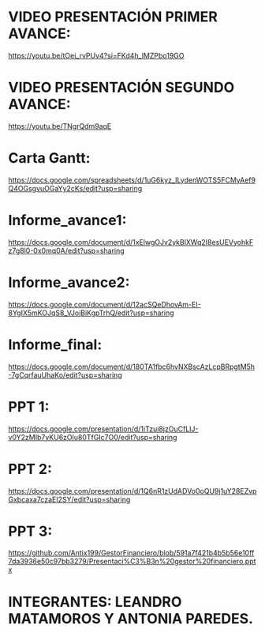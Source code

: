 # VIDEO PRESENTACIÓN PRIMER AVANCE:
https://youtu.be/tOei_rvPUv4?si=FKd4h_lMZPbo19GO
#
# VIDEO PRESENTACIÓN SEGUNDO AVANCE:
https://youtu.be/TNgrQdm9aqE
#
# Carta Gantt:
https://docs.google.com/spreadsheets/d/1uG6kyz_ILydenWOTS5FCMyAef9Q4OGsgvuOGaYy2cKs/edit?usp=sharing
#
# Informe_avance1:
https://docs.google.com/document/d/1xElwgOJv2ykBlXWq2I8esUEVyohkFz7g8l0-0x0mq0A/edit?usp=sharing
#
# Informe_avance2:
https://docs.google.com/document/d/12acSQeDhovAm-EI-8YgIX5mKOJqS8_VJojBiKgpTrhQ/edit?usp=sharing
# 
# Informe_final:
https://docs.google.com/document/d/180TA1fbc6hvNXBscAzLcpBRpgtM5h-7gCqrfauUhaKo/edit?usp=sharing
#
# PPT 1:
https://docs.google.com/presentation/d/1iTzui8jzOuCfLlJ-v0Y2zMIb7yKU6zOlu80TfGIc7O0/edit?usp=sharing
#
# PPT 2:
https://docs.google.com/presentation/d/1Q6nR1zUdADVo0oQU9j1uY28EZvpGxbcaxa7czaEI2SY/edit?usp=sharing
#
# PPT 3:
https://github.com/Antix199/GestorFinanciero/blob/591a7f421b4b5b56e10ff7da3936e50c97bb3279/Presentaci%C3%B3n%20gestor%20financiero.pptx
#
# INTEGRANTES: LEANDRO MATAMOROS Y ANTONIA PAREDES.
